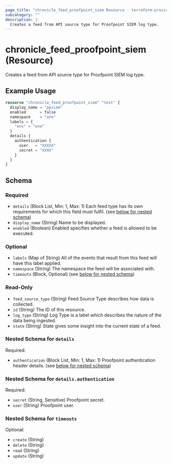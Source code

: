 ```yaml
---
page_title: "chronicle_feed_proofpoint_siem Resource - terraform-provider-chronicle"
subcategory: ""
description: |-
  Creates a feed from API source type for Proofpoint SIEM log type.
---
```


# chronicle_feed_proofpoint_siem (Resource)

Creates a feed from API source type for Proofpoint SIEM log type.

## Example Usage

```terraform
resource "chronicle_feed_proofpoint_siem" "test" {
  display_name = "ppsiem"
  enabled      = false
  namespace    = "one"
  labels = {
    "env" = "one"
  }
  details {
    authentication {
      user   = "XXXXX"
      secret = "XXXX"
    }
  }
}
```

<!-- schema generated by tfplugindocs -->
## Schema

### Required

- `details` (Block List, Min: 1, Max: 1) Each feed type has its own requirements for which this field must fulfil. (see [below for nested schema](#nestedblock--details))
- `display_name` (String) Name to be displayed.
- `enabled` (Boolean) Enabled specifies whether a feed is allowed to be executed.

### Optional

- `labels` (Map of String) All of the events that result from this feed will have this label applied.
- `namespace` (String) The namespace the feed will be associated with.
- `timeouts` (Block, Optional) (see [below for nested schema](#nestedblock--timeouts))

### Read-Only

- `feed_source_type` (String) Feed Source Type describes how data is collected.
- `id` (String) The ID of this resource.
- `log_type` (String) Log Type is a label which describes the nature of the data being ingested.
- `state` (String) State gives some insight into the current state of a feed.

<a id="nestedblock--details"></a>
### Nested Schema for `details`

Required:

- `authentication` (Block List, Min: 1, Max: 1) Proofpoint authentication header details. (see [below for nested schema](#nestedblock--details--authentication))

<a id="nestedblock--details--authentication"></a>
### Nested Schema for `details.authentication`

Required:

- `secret` (String, Sensitive) Proofpoint secret.
- `user` (String) Proofpoint user.



<a id="nestedblock--timeouts"></a>
### Nested Schema for `timeouts`

Optional:

- `create` (String)
- `delete` (String)
- `read` (String)
- `update` (String)
